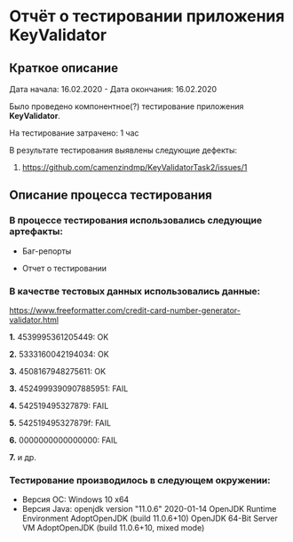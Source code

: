 # Отчёт о тестировании приложения KeyValidator #
## Краткое описание ##
Дата начала: 16.02.2020 - Дата окончания: 16.02.2020 

Было проведено компонентное(?) тестирование приложения **KeyValidator**.

На тестирование затрачено: 1 час

В результате тестирования выявлены следующие дефекты:

1. https://github.com/camenzindmp/KeyValidatorTask2/issues/1

## Описание процесса тестирования ##

### В процессе тестирования использовались следующие артефакты: ###

* Баг-репорты

* Отчет о тестировании

### В качестве тестовых данных использовались данные: 

https://www.freeformatter.com/credit-card-number-generator-validator.html

**1.** 4539995361205449: OK

**2.** 5333160042194034: OK

**3.** 4508167948275611: OK 

**3.** 4524999390907885951: FAIL

**4.** 542519495327879: FAIL

**5.** 542519495327879f: FAIL

**6.** 0000000000000000: FAIL

**7.** и др.

### Тестирование производилось в следующем окружении: ###
* Версия ОС: Windows 10 x64
* Версия Java: openjdk version "11.0.6" 2020-01-14
OpenJDK Runtime Environment AdoptOpenJDK (build 11.0.6+10)
OpenJDK 64-Bit Server VM AdoptOpenJDK (build 11.0.6+10, mixed mode)
